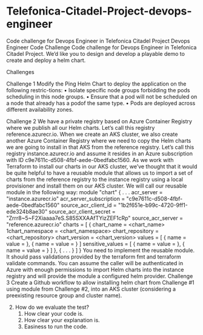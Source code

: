 # Telefonica-Citadel-Project-devops-engineer
  Code challenge for Devops Engineer in Telefonica Citadel Project
  Devops Engineer Code Challenge
  Code challenge for Devops Engineer in Telefonica Citadel Project. We’d like you to design and develop a playable demo to create and deploy a helm chart.

  Challenges

   Challenge 1
   Modify the Ping Helm Chart to deploy the application on the following restric-tions:
   • Isolate specific node groups forbidding the pods scheduling in this node groups.
   • Ensure that a pod will not be scheduled on a node that already has a podof the same type.
   • Pods are deployed across different availability zones.

Challenge 2
We have a private registry based on Azure Container Registry where we publish
all our Helm charts. Let’s call this registry reference.azurecr.io.
When we create an AKS cluster, we also create another Azure Container Registry
where we need to copy the Helm charts we are going to install in that AKS from
the reference registry. Let’s call this registry instance.azurecr.io and assume it
resides in an Azure subscription with ID c9e7611c-d508-4fbf-aede-0bedfabc1560.
As we work with Terraform to install our charts in our AKS cluster, we’ve
thought that it would be quite helpful to have a reusable module that allows us
to import a set of charts from the reference registry to the instance registry
using a local provisioner and install them on our AKS cluster.
We will call our reusable module in the following way:
module "chart" {
. . .
acr_server
= "instance.azurecr.io"
acr_server_subscription = "c9e7611c-d508-4fbf-aede-0bedfabc1560"
source_acr_client_id
= "1b2f651e-b99c-4720-9ff1-ede324b8ae30"
source_acr_client_secret = "Zrrr8~5~F2Xiaaaa7eS.S85SXXAAfTYizZEF1cRp"
source_acr_server
= "reference.azurecr.io"
charts = [
{
chart_name
= <chart_name>
1chart_namespace = <chart_namespace>
chart_repository = <chart_repository>
chart_version
= <chart_version>
values = [
{
name = <name>
value = <value>
},
{
name = <name>
value = <value>
}
]
sensitive_values = [
{
name = <name>
value = <value>
},
{
name = <name>
value = <value>
}
]
},
{
. . .
}
]
}
You need to implement the reusable module. It should pass validations provided
by the terraform fmt and terraform validate commands.
You can assume the caller will be authenticated in Azure with enough permissions
to import Helm charts into the instance registry and will provide the module a
configured helm provider.
Challenge 3
Create a Github workflow to allow installing helm chart from Challenge #1
using module from Challenge #2, into an AKS cluster (considering a preexisting
resource group and cluster name).

2. How do we evaluate the test?
    1. How clear your code is.
    2. How clear your explanation is.
    3. Easiness to run the code.
